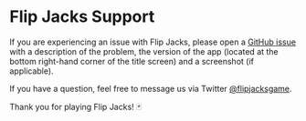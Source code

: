 # Flip Jacks Support

If you are experiencing an issue with Flip Jacks, please open a [GitHub issue](https://github.com/neogeek/flip-jacks-support/issues/new) with a description of the problem, the version of the app (located at the bottom right-hand corner of the title screen) and a screenshot (if applicable).

If you have a question, feel free to message us via Twitter [@flipjacksgame](https://twitter.com/flipjacksgame).

Thank you for playing Flip Jacks! 🃏
